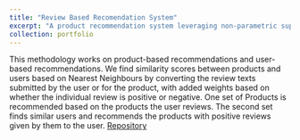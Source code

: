 ```yaml
---
title: "Review Based Recomendation System"
excerpt: "A product recommendation system leveraging non-parametric supervised learning"
collection: portfolio
---
```


This methodology works on product-based recommendations and user-based recommendations. We find similarity scores between products and users based on Nearest Neighbours by converting the review texts submitted by the user or for the product, with added weights based on whether the individual review is positive or negative. One set of Products is recommended based on the products the user reviews. The second set finds similar users and recommends the products with positive reviews given by them to the user.
[Repository](https://github.com/Anirudh-R-1201/Review-Based-Recomendation-System)